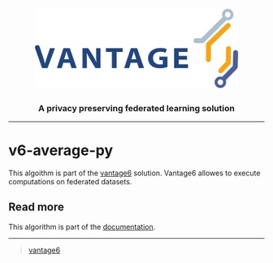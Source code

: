 <h1 align="center">
  <br>
  <a href="https://vantage6.ai"><img src="https://github.com/IKNL/guidelines/blob/master/resources/logos/vantage6.png?raw=true" alt="vantage6" width="400"></a>
</h1>

<h3 align=center> A privacy preserving federated learning solution</h3>

--------------------

# v6-average-py
This algoithm is part of the [vantage6](https://vantage6.ai) solution. Vantage6 allowes to execute computations on federated datasets.

## Read more
This algorithm is part of the [documentation](https://docs.vantage6.ai/v/2.0.0/algorithm-development/create-new-algorithm).

------------------------------------
> [vantage6](https://vantage6.ai)